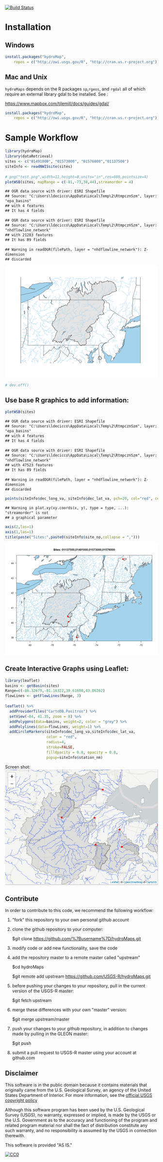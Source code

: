 [![Build Status](https://travis-ci.org/USGS-R/hydroMaps.svg)](https://travis-ci.org/USGS-R/hydroMaps)

Installation
============

Windows
-------

``` r
install.packages("hydroMap", 
    repos = c("http://owi.usgs.gov/R", "http://cran.us.r-project.org"))
```

Mac and Unix
------------

`hydroMaps` depends on the R packages `sp`,`rgeos`, and `rgdal` all of which require an external library gdal to be installed. See :

<https://www.mapbox.com/tilemill/docs/guides/gdal/>

``` r
install.packages("hydroMap", 
    repos = c("http://owi.usgs.gov/R", "http://cran.us.r-project.org"))
```

Sample Workflow
===============

``` r
library(hydroMap)
library(dataRetrieval)
sites <- c("01491000", "01573000", "01576000","01137500")
siteInfo <- readNWISsite(sites)

# png("test.png",width=11,height=8,units="in",res=600,pointsize=4)
plotWSB(sites, mapRange = c(-81,-73,38,44),streamorder = 4)
```

    ## OGR data source with driver: ESRI Shapefile 
    ## Source: "C:\Users\ldecicco\AppData\Local\Temp\2\RtmpcznSzm", layer: "epa_basins"
    ## with 4 features
    ## It has 4 fields

    ## OGR data source with driver: ESRI Shapefile 
    ## Source: "C:\Users\ldecicco\AppData\Local\Temp\2\RtmpcznSzm", layer: "nhdflowline_network"
    ## with 21283 features
    ## It has 89 fields

    ## Warning in readOGR(filePath, layer = "nhdflowline_network"): Z-dimension
    ## discarded

![](README_files/figure-markdown_github/unnamed-chunk-3-1.png)<!-- -->

``` r
# dev.off()
```

Use base R graphics to add information:
---------------------------------------

``` r
plotWSB(sites)
```

    ## OGR data source with driver: ESRI Shapefile 
    ## Source: "C:\Users\ldecicco\AppData\Local\Temp\2\RtmpcznSzm", layer: "epa_basins"
    ## with 4 features
    ## It has 4 fields

    ## OGR data source with driver: ESRI Shapefile 
    ## Source: "C:\Users\ldecicco\AppData\Local\Temp\2\RtmpcznSzm", layer: "nhdflowline_network"
    ## with 47523 features
    ## It has 89 fields

    ## Warning in readOGR(filePath, layer = "nhdflowline_network"): Z-dimension
    ## discarded

``` r
points(siteInfo$dec_long_va, siteInfo$dec_lat_va, pch=20, col="red", cex=2,streamorder = 4)
```

    ## Warning in plot.xy(xy.coords(x, y), type = type, ...): "streamorder" is not
    ## a graphical parameter

``` r
axis(2,las=1)
axis(1,las=1)
title(paste("Sites:",paste0(siteInfo$site_no,collapse = ",")))
```

![](README_files/figure-markdown_github/unnamed-chunk-4-1.png)<!-- -->

Create Interactive Graphs using Leaflet:
----------------------------------------

``` r
library(leaflet)
basins <- getBasin(sites)
Range=c(-86.32679,-81.16322,39.61600,43.06262)
flowLines <- getFlowLines(Range, 3)

leaflet() %>% 
  addProviderTiles("CartoDB.Positron") %>% 
  setView(-84, 41.35, zoom = 8) %>%
  addPolygons(data=basins, weight=2, color = "grey") %>%
  addPolylines(data=flowLines, weight=1) %>%
  addCircleMarkers(siteInfo$dec_long_va,siteInfo$dec_lat_va,
                   color = "red",
                   radius=4,
                   stroke=FALSE,
                   fillOpacity = 0.8, opacity = 0.8,
                   popup=siteInfo$station_nm)
```

Screen shot: ![](README_files/figure-markdown_github//leafletScreen.png)

Contribute
----------

In order to contribute to this code, we recommend the following workflow:

1.  "fork" this repository to your own personal github account

2.  clone the github repository to your computer:

    $git clone <https://github.com/%7Busername%7D/hydroMaps.git>

3.  modify code or add new functionality, save the code

4.  add the repository master to a remote master called "upstream"

    $cd hydroMaps

    $git remote add upstream <https://github.com/USGS-R/hydroMaps.git>

5.  before pushing your changes to your repository, pull in the current version of the USGS-R master:

    $git fetch upstream

6.  merge these differences with your own "master" version:

    $git merge upstream/master

7.  push your changes to your github repository, in addition to changes made by pulling in the GLEON master:

    $git push

8.  submit a pull request to USGS-R master using your account at github.com

Disclaimer
----------

This software is in the public domain because it contains materials that originally came from the U.S. Geological Survey, an agency of the United States Department of Interior. For more information, see the [official USGS copyright policy](http://www.usgs.gov/visual-id/credit_usgs.html#copyright/ "official USGS copyright policy")

Although this software program has been used by the U.S. Geological Survey (USGS), no warranty, expressed or implied, is made by the USGS or the U.S. Government as to the accuracy and functioning of the program and related program material nor shall the fact of distribution constitute any such warranty, and no responsibility is assumed by the USGS in connection therewith.

This software is provided "AS IS."

[![CC0](http://i.creativecommons.org/p/zero/1.0/88x31.png)](http://creativecommons.org/publicdomain/zero/1.0/)
